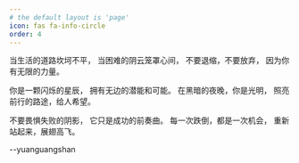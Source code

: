 ```yaml
---
# the default layout is 'page'
icon: fas fa-info-circle
order: 4
---
```


当生活的道路坎坷不平，
当困难的阴云笼罩心间，
不要退缩，不要放弃，
因为你有无限的力量。

你是一颗闪烁的星辰，
拥有无边的潜能和可能。
在黑暗的夜晚，你是光明，
照亮前行的路途，给人希望。

不要畏惧失败的阴影，
它只是成功的前奏曲。
每一次跌倒，都是一次机会，
重新站起来，展翅高飞。

--yuanguangshan
